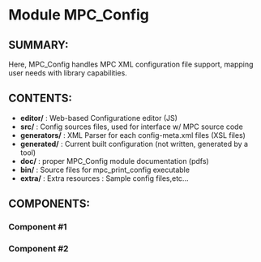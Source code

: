Module MPC_Config
======================

SUMMARY:
--------
Here, MPC_Config handles MPC XML configuration file support, mapping user needs
with library capabilities.

CONTENTS:
---------
* **editor/**     : Web-based Configuratione editor (JS)
* **src/**        : Config sources files, used for interface w/ MPC source code
* **generators/** : XML Parser for each config-meta.xml files (XSL files)
* **generated/**  : Current built configuration (not written, generated by a tool)
* **doc/**        : proper MPC_Config module documentation (pdfs)
* **bin/**        : Source files for mpc_print_config executable
* **extra/**      : Extra resources : Sample config files,etc...
    

COMPONENTS:
-----------

### Component #1
### Component #2
